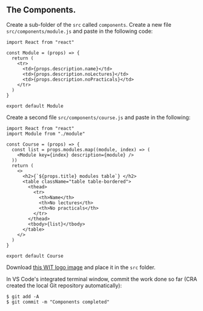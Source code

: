 ## The Components.

Create a sub-folder of the `src` called `components`. Create a new file `src/components/module.js` and paste in the following code:
~~~
import React from "react"

const Module = (props) => {
  return (
    <tr>
      <td>{props.description.name}</td>
      <td>{props.description.noLectures}</td>
      <td>{props.description.noPracticals}</td>
    </tr>
  )
}

export default Module
~~~
Create a second file `src/components/course.js` and paste in the following:
~~~
import React from "react"
import Module from "./module"

const Course = (props) => {
  const list = props.modules.map((module, index) => (
    <Module key={index} description={module} />
  ))
  return (
    <>
      <h2>{`${props.title} modules table`} </h2>
      <table className="table table-bordered">
        <thead>
          <tr>
            <th>Name</th>
            <th>No lectures</th>
            <th>No practicals</th>
          </tr>
        </thead>
        <tbody>{list}</tbody>
      </table>
    </>
  )
}

export default Course
~~~
Download [this WIT logo image][wit] and place it in the `src` folder.

In VS Code's integrated terminal window, commit the work done so far (CRA created the local Git repository automatically):
~~~
$ git add -A
$ git commit -m "Components completed"
~~~

[wit]: ./img/wit_crest.png
